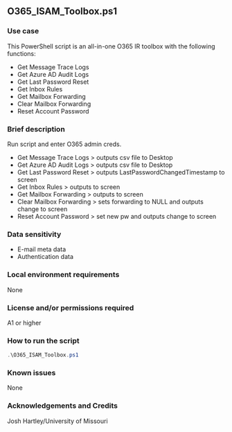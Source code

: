 ## O365_ISAM_Toolbox.ps1

### Use case

This PowerShell script is an all-in-one O365 IR toolbox with the following functions:
- Get Message Trace Logs
- Get Azure AD Audit Logs
- Get Last Password Reset
- Get Inbox Rules
- Get Mailbox Forwarding
- Clear Mailbox Forwarding
- Reset Account Password

### Brief description

Run script and enter O365 admin creds.
- Get Message Trace Logs > outputs csv file to Desktop
- Get Azure AD Audit Logs > outputs csv file to Desktop
- Get Last Password Reset > outputs LastPasswordChangedTimestamp to screen
- Get Inbox Rules > outputs to screen
- Get Mailbox Forwarding > outputs to screen
- Clear Mailbox Forwarding > sets forwarding to NULL and outputs change to screen
- Reset Account Password > set new pw and outputs change to screen

### Data sensitivity
- E-mail meta data
- Authentication data

### Local environment requirements
None

### License and/or permissions required

A1 or higher

### How to run the script
```` powershell
.\O365_ISAM_Toolbox.ps1
````

### Known issues
None

### Acknowledgements and Credits
Josh Hartley/University of Missouri
